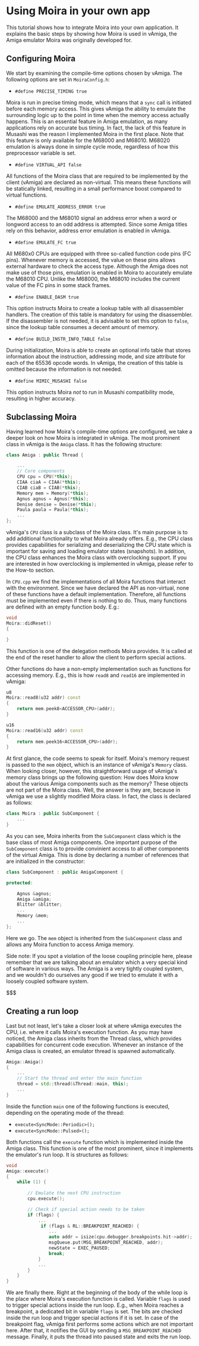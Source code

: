 # Using Moira in your own app

This tutorial shows how to integrate Moira into your own application. It explains the basic steps by showing how Moira is used in vAmiga, the Amiga emulator Moira was originally developed for.

## Configuring Moira

We start by examining the compile-time options chosen by vAmiga. The following options are set in `MoiraConfig.h`:

- `#define PRECISE_TIMING true`

Moira is run in precise timing mode, which means that a `sync` call is initiated before each memory access. This gives vAmiga the ability to emulate the surrounding logic up to the point in time when the memory access actually  happens. This is an essential feature in Amiga emulation, as many applications rely on accurate bus timing. In fact, the lack of this feature in Musashi was the reason I implemented Moira in the first place. Note that this feature is only available for the M68000 and M68010. M68020 emulation is always done in simple cycle mode, regardless of how this preprocessor variable is set. 

- `#define VIRTUAL_API false`

All functions of the Moira class that are required to be implemented by the client (vAmiga) are declared as non-virtual. This means these functions will be statically linked, resulting in a small performance boost compared to virtual functions. 

- `#define EMULATE_ADDRESS_ERROR true`

The M68000 and the M68010 signal an address error when a word or longword access to an odd address is attempted. Since some Amiga titles rely on this behavior, address error emulation is enabled in vAmiga. 

- `#define EMULATE_FC true`

All M680x0 CPUs are equipped with three so-called function code pins (FC pins). Whenever memory is accessed, the value on these pins allows external hardware to check the access type. Although the Amiga does not make use of those pins, emulation is enabled in Moira to accurately emulate the M68010 CPU. Unlike the M68000, the M68010 includes the current value of the FC pins in some stack frames. 

- `#define ENABLE_DASM true`

This option instructs Moira to create a lookup table with all disassembler handlers. The creation of this table is mandatory for using the disassembler. If the disassembler is not needed, it is advisable to set this option to `false`, since the lookup table consumes a decent amount of memory.

- `#define BUILD_INSTR_INFO_TABLE false`

During initialization, Moira is able to create an optional info table that stores information about the instruction, addressing mode, and size attribute for each of the 65536 opcode words. In vAmiga, the creation of this table is omitted because the information is not needed. 

- `#define MIMIC_MUSASHI false`

This option instructs Moira *not* to run in Musashi compatibility mode, resulting in higher accuracy. 

## Subclassing Moira

Having learned how Moira's compile-time options are configured, we take a deeper look on how Moira is integrated in vAmiga. The most prominent class in vAmiga is the `Amiga` class. It has the following structure: 

```c++
class Amiga : public Thread {

    ...
    // Core components
    CPU cpu = CPU(*this);
    CIAA ciaA = CIAA(*this);
    CIAB ciaB = CIAB(*this);
    Memory mem = Memory(*this);
    Agnus agnus = Agnus(*this);
    Denise denise = Denise(*this);
    Paula paula = Paula(*this);
    ...
};
```

vAmiga's `CPU` class is a subclass of the Moira class. It's main purpose is to add additional functionality to what Moira already offers. E.g., the CPU class provides capabilities for serializing and deserializing the CPU state which is important for saving and loading emulator states (snapshots). In addition, the CPU class enhances the Moira class with overclocking support. If you are interested in how overclocking is implemented in vAmiga, please refer to the How-to section. 

In `CPU.cpp` we find the implementations of all Moira functions that interact with the environment. Since we have declared the API as non-virtual, none of these functions have a default implementation. Therefore, all functions must be implemented even if there is nothing to do. Thus, many functions are defined with an empty function body. E.g.:

```c++
void
Moira::didReset()
{

}
```

This function is one of the delegation methods Moira provides. It is called at the end of the reset handler to allow the client to perform special actions.

Other functions do have a non-empty implementation such as functions for accessing memory. E.g., this is how `read8` and `read16` are implemented in vAmiga:

```c++
u8
Moira::read8(u32 addr) const
{
    return mem.peek8<ACCESSOR_CPU>(addr);
}

u16
Moira::read16(u32 addr) const
{
    return mem.peek16<ACCESSOR_CPU>(addr);
}
```

At first glance, the code seems to speak for itself. Moira's memory request is passed to the `mem` object, which is an instance of vAmiga's `Memory` class. When looking closer, however, this straightforward usage of vAmiga's memory class brings up the following question: How does Moira know about the various Amiga components such as the memory? These objects are not part of the Moira class. Well, the answer is they are, because in vAmiga we use a slightly modified Moira class. In fact, the class is declared as follows:

```c++
class Moira : public SubComponent {
    ...
}
```

As you can see, Moira inherits from the `SubComponent` class which is the base class of most Amiga components. One important purpose of the `SubComponent` class is to provide convinient access to all other components of the virtual Amiga. This is done by declaring a number of references that are initialized in the constructor: 

```c++
class SubComponent : public AmigaComponent {

protected:

    Agnus &agnus;
    Amiga &amiga;
    Blitter &blitter;
    ...
    Memory &mem;
    ...
};
``` 

Here we go. The `mem` object is inherited from the `SubComponent` class and allows any Moira function to access Amiga memory. 

Side note: If you spot a violation of the loose coupling principle here, please remember that we are talking about an emulator which a very special kind of software in various ways. The Amiga is a very tightly coupled system, and we wouldn't do ourselves any good if we tried to emulate it with a loosely coupled software system.

$$$

## Creating a run loop

Last but not least, let's take a closer look at where vAmiga executes the CPU, i.e. where it calls Moira's execution function. As you may have noticed, the Amiga class inherits from the Thread class, which provides capabilities for concurrent code execution. Whenever an instance of the Amiga class is created, an emulator thread is spawned automatically. 

```c++
Amiga::Amiga()
{
    ...
    // Start the thread and enter the main function
    thread = std::thread(&Thread::main, this);
    ...
}
```

Inside the function `main` one of the following functions is executed, depending on the operating mode of the thread: 
 
 - `execute<SyncMode::Periodic>();`
 - `execute<SyncMode::Pulsed>();`

Both functions call the `execute` function which is implemented inside the Amiga class. This function is one of the most prominent, since it implements the emulator's run loop. It is structures as follows:

```c++
void
Amiga::execute()
{    
    while (1) {
        
        // Emulate the next CPU instruction
        cpu.execute();

        // Check if special action needs to be taken
        if (flags) {
            ...
             if (flags & RL::BREAKPOINT_REACHED) {
                ...
                auto addr = isize(cpu.debugger.breakpoints.hit->addr);
                msgQueue.put(MSG_BREAKPOINT_REACHED, addr);
                newState = EXEC_PAUSED;
                break;
            }
            ...
        }
    }
}
```

We are finally there. Right at the beginning of the body of the while loop is the place where Moira's execution function is called. Variable `flags` is used to trigger special actions inside the run loop. E.g., when Moira reaches a breakpoint, a dedicated bit in variable `flags` is set. The bits are checked inside the run loop and  trigger special actions if it is set. In case of the breakpoint flag, vAmiga first performs some actions which are not important here. After that, it notifies the GUI by sending a `MSG_BREAKPOINT_REACHED` message. Finally, it puts the thread into paused state and exits the run loop. 
